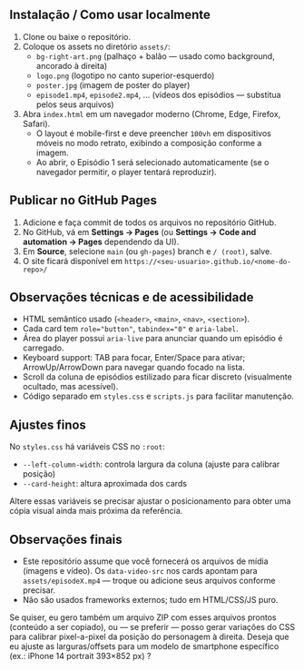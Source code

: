 ## Instalação / Como usar localmente
1. Clone ou baixe o repositório.
2. Coloque os assets no diretório `assets/`:
   - `bg-right-art.png` (palhaço + balão — usado como background, ancorado à direita)
   - `logo.png` (logotipo no canto superior-esquerdo)
   - `poster.jpg` (imagem de poster do player)
   - `episode1.mp4`, `episode2.mp4`, ... (vídeos dos episódios — substitua pelos seus arquivos)
3. Abra `index.html` em um navegador moderno (Chrome, Edge, Firefox, Safari).
   - O layout é mobile-first e deve preencher `100vh` em dispositivos móveis no modo retrato, exibindo a composição conforme a imagem.
   - Ao abrir, o Episódio 1 será selecionado automaticamente (se o navegador permitir, o player tentará reproduzir).

## Publicar no GitHub Pages
1. Adicione e faça commit de todos os arquivos no repositório GitHub.
2. No GitHub, vá em **Settings → Pages** (ou **Settings → Code and automation → Pages** dependendo da UI).
3. Em **Source**, selecione `main` (ou `gh-pages`) branch e `/ (root)`, salve.
4. O site ficará disponível em `https://<seu-usuario>.github.io/<nome-do-repo>/`

## Observações técnicas e de acessibilidade
- HTML semântico usado (`<header>`, `<main>`, `<nav>`, `<section>`).
- Cada card tem `role="button"`, `tabindex="0"` e `aria-label`.
- Área do player possui `aria-live` para anunciar quando um episódio é carregado.
- Keyboard support: TAB para focar, Enter/Space para ativar; ArrowUp/ArrowDown para navegar quando focado na lista.
- Scroll da coluna de episódios estilizado para ficar discreto (visualmente ocultado, mas acessível).
- Código separado em `styles.css` e `scripts.js` para facilitar manutenção.

## Ajustes finos
No `styles.css` há variáveis CSS no `:root`:
- `--left-column-width`: controla largura da coluna (ajuste para calibrar posição)
- `--card-height`: altura aproximada dos cards

Altere essas variáveis se precisar ajustar o posicionamento para obter uma cópia visual ainda mais próxima da referência.

## Observações finais
- Este repositório assume que você fornecerá os arquivos de mídia (imagens e vídeo). Os `data-video-src` nos cards apontam para `assets/episodeX.mp4` — troque ou adicione seus arquivos conforme precisar.
- Não são usados frameworks externos; tudo em HTML/CSS/JS puro.

Se quiser, eu gero também um arquivo ZIP com esses arquivos prontos (conteúdo a ser copiado), ou — se preferir — posso gerar variações do CSS para calibrar pixel-a-pixel da posição do personagem à direita. Deseja que eu ajuste as larguras/offsets para um modelo de smartphone específico (ex.: iPhone 14 portrait 393×852 px) ?
